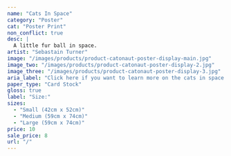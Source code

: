 ```yaml
---
name: "Cats In Space"
category: "Poster"
cat: "Poster Print"
non_conflict: true
desc: |
  A little fur ball in space.
artist: "Sebastain Turner"
image: "/images/products/product-catonaut-poster-display-main.jpg"
image_two: "/images/products/product-catonaut-poster-display-2.jpg"
image_three: "/images/products/product-catonaut-poster-display-3.jpg"
aria_label: "Click here if you want to learn more on the cats in space poster."
paper_type: "Card Stock"
gloss: true
label: "Size:"
sizes:
  - "Small (42cm x 52cm)"
  - "Medium (59cm x 74cm)"
  - "Large (59cm x 74cm)"
price: 10
sale_price: 8
url: "/"
---
```

